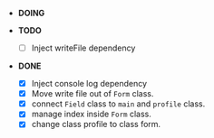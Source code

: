 - **DOING**

- **TODO**
  - [ ] Inject writeFile dependency

- **DONE**
  - [x] Inject console log dependency
  - [x] Move write file out of `Form` class.
  - [x] connect `Field` class to `main` and `profile` class.
  - [x] manage index inside `Form` class.
  - [x] change class profile to class form.